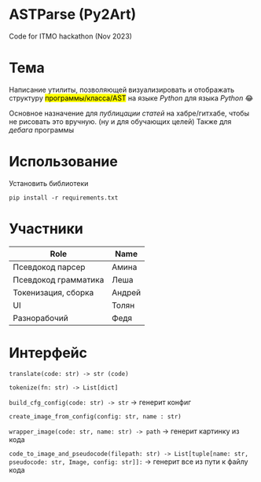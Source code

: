 # ASTParse (Py2Art)
Code for ITMO hackathon (Nov 2023)

# Тема

Написание утилиты, позволяющей визуализировать и отображать структуру <mark>программы/класса/AST</mark> на языке _Python_ для языка _Python_ :joy:

Основное назначение для _публицации статей_ на хабре/гитхабе, чтобы не рисовать это вручную. (ну и для обучающих целей)
Также для _дебага_ программы

# Использование
Установить библиотеки

```
pip install -r requirements.txt 
```

# Участники

|Role|Name|
|--|--|
|Псевдокод парсер| Амина|
|Псевдокод грамматика| Леша|
|Токенизация, сборка| Андрей|
|UI| Толян|
|Разнорабочий| Федя|

# Интерфейс

`translate(code: str) -> str (code)`

`tokenize(fn: str) -> List[dict]`

`build_cfg_config(code: str) -> str` -> генерит конфиг

`create_image_from_config(config: str, name : str)` 

`wrapper_image(code: str, name: str) -> path` -> генерит картинку из кода

`code_to_image_and_pseudocode(filepath: str) -> List[tuple[name: str, pseudocode: str, Image, config: str]]:` -> генерит все из пути к файлу кода

